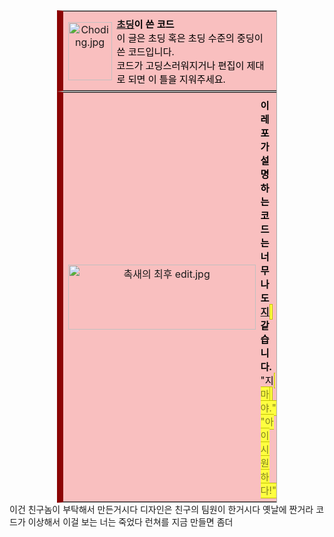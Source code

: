 <table style="clear: both; width: 70%; margin: 0 auto; border-collapse: collapse; background: rgb(249,191,191); border: 1px solid #aaa; border-left: 10px solid rgb(140,4,4);">
<tbody><tr>
<td style="width: 52px; padding: 2px 0px 2px 0.5em; text-align: center;"><img alt="Choding.jpg" src="http://i.uncyclopedia.kr/pedia/thumb/4/43/Choding.jpg/70px-Choding.jpg" width="70" height="93" srcset="//i.uncyclopedia.kr/pedia/thumb/4/43/Choding.jpg/105px-Choding.jpg 1.5x, //i.uncyclopedia.kr/pedia/thumb/4/43/Choding.jpg/140px-Choding.jpg 2x">
</td>
<td style="padding: 8px; font-size:95%;">
<span style="color:#000000;"><b><a href="https://uncyclopedia.kr/wiki/%EC%B4%88%EB%94%A9" title="초딩">초딩</a>이 쓴 코드
</b>
</span>
<br>
<span style="color:#000000">
이 글은 초딩 혹은 초딩 수준의 중딩이 쓴 코드입니다. <br>
코드가 고딩스러워지거나 편집이 제대로 되면 이 틀을 지워주세요.
</span>
</td>
</tr>
</tbody>
</table>
<table style="clear: both; width: 70%; margin: 0 auto; border-collapse: collapse; background: rgb(249,191,191); border: 1px solid #aaa; border-left: 10px solid rgb(140,4,4);">
<tbody><tr>
<td style="width: 52px; padding: 2px 0px 2px 0.5em; text-align: center;"><img alt="촉새의 최후 edit.jpg" src="https://i.uncyclopedia.kr/pedia/thumb/c/c8/%EC%B4%89%EC%83%88%EC%9D%98_%EC%B5%9C%ED%9B%84_edit.jpg/300px-%EC%B4%89%EC%83%88%EC%9D%98_%EC%B5%9C%ED%9B%84_edit.jpg" width="300" height="104" srcset="http//i.uncyclopedia.kr/pedia/thumb/c/c8/%EC%B4%89%EC%83%88%EC%9D%98_%EC%B5%9C%ED%9B%84_edit.jpg/450px-%EC%B4%89%EC%83%88%EC%9D%98_%EC%B5%9C%ED%9B%84_edit.jpg 1.5x, //i.uncyclopedia.kr/pedia/thumb/c/c8/%EC%B4%89%EC%83%88%EC%9D%98_%EC%B5%9C%ED%9B%84_edit.jpg/600px-%EC%B4%89%EC%83%88%EC%9D%98_%EC%B5%9C%ED%9B%84_edit.jpg 2x">
</td>
<td style="padding: 8px; font-size:95%;">
<span style="color:#000000;">
<b>이 레포가 설명하는 코드는 너무나도 <a href="https://uncyclopedia.kr/wiki/%EC%A7%80%EB%9E%84" title="지랄">지<span class="mw-customtoggle-spoiler-0 mw-customtoggle" title="랄" style="background-color: rgb(255,255,64); border: thin solid rgb(192,192,0); cursor: pointer; color: rgb(128,128,32); padding: 0.1em;" tabindex="0"/><span class="mw-collapsible mw-collapsed" id="mw-customcollapsible-spoiler-0"><span class="mw-collapsible-content" style="display: none;">랄</span></span></a>같습니다.</b></span><br><span style="color:#000000">"지<span class="mw-customtoggle-spoiler-0 mw-customtoggle" title="랄" style="background-color: rgb(255,255,64); border: thin solid rgb(192,192,0); cursor: pointer; color: rgb(128,128,32); padding: 0.1em;" tabindex="0"/><span class="mw-collapsible mw-collapsed" id="mw-customcollapsible-spoiler-0"><span class="mw-collapsible-content" style="display: none;">랄</span></span> 마 <a href="https://uncyclopedia.kr/wiki/%EC%94%A8%EB%B0%9C" class="mw-redirect" title="씨발"><span class="mw-customtoggle-spoiler-0 mw-customtoggle" title="씹쌔" style="background-color: rgb(255,255,64); border: thin solid rgb(192,192,0); cursor: pointer; color: rgb(128,128,32); padding: 0.1em;" tabindex="0"/><span class="mw-collapsible mw-collapsed" id="mw-customcollapsible-spoiler-0"><span class="mw-collapsible-content" style="display: none;">씹쌔</span></span></a>야." "아이 시원하다!"</span>
</td>
<td style="width: 52px; padding: 2px 4px 2px 0px; text-align: center;"><img alt="G-ral.jpg" src="https://i.uncyclopedia.kr/pedia/thumb/3/3f/G-ral.jpg/130px-G-ral.jpg" width="130" height="98" srcset="https://i.uncyclopedia.kr/pedia/thumb/3/3f/G-ral.jpg/195px-G-ral.jpg 1.5x, https://i.uncyclopedia.kr/pedia/thumb/3/3f/G-ral.jpg/260px-G-ral.jpg 2x">
</td></tr></tbody>
</table>
이건 친구놈이 부탁해서 만든거시다 디자인은 친구의 팀원이 한거시다 옛날에 짠거라 코드가 이상해서 이걸 보는 너는 죽었다
런쳐를 지금 만들면 좀더 
